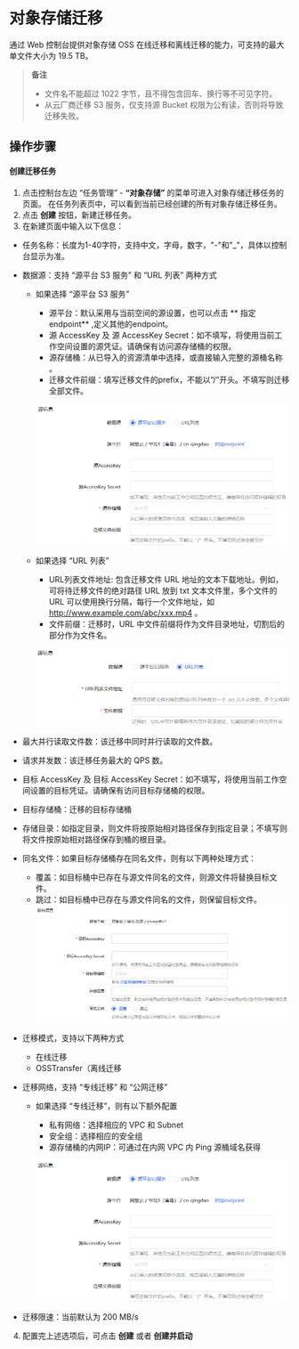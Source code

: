 # 对象存储迁移
通过 Web 控制台提供对象存储 OSS 在线迁移和离线迁移的能力，可支持的最大单文件大小为 19.5 TB。

> **备注**
>
> - 文件名不能超过 1022 字节，且不得包含回车、换行等不可见字符。
> - 从云厂商迁移 S3 服务，仅支持源 Bucket 权限为公有读，否则将导致迁移失败。

## 操作步骤
#### 创建迁移任务
1. 点击控制台左边 “任务管理” - **“对象存储”** 的菜单可进入对象存储迁移任务的页面。 在任务列表页中，可以看到当前已经创建的所有对象存储迁移任务。
2. 点击 **创建** 按钮，新建迁移任务。
3. 在新建页面中输入以下信息：
  - 任务名称：长度为1-40字符，支持中文，字母，数字，"-"和"_"，具体以控制台显示为准。
  - 数据源：支持 “源平台 S3 服务” 和 “URL 列表” 两种方式
    - 如果选择 “源平台 S3 服务”
      - 源平台：默认采用与当前空间的源设置，也可以点击 ** 指定 endpoint** ,定义其他的endpoint。
      - 源 AccessKey 及 源 AccessKey Secret：如不填写，将使用当前工作空间设置的源凭证。请确保有访问源存储桶的权限。
      - 源存储桶：从已导入的资源清单中选择，或直接输入完整的源桶名称 。
      - 迁移文件前缀：填写迁移文件的prefix，不能以“/”开头。不填写则迁移全部文件。
      
      ![](../../../../../image/AMC/create-oss-task-1.png)
      
    - 如果选择 “URL 列表”
      - URL列表文件地址: 包含迁移文件 URL 地址的文本下载地址。例如，可将待迁移文件的绝对路径 URL 放到 txt 文本文件里，多个文件的 URL 可以使用换行分隔，每行一个文件地址，如 http://www.example.com/abc/xxx.mp4 。
      - 文件前缀：迁移时，URL 中文件前缀将作为文件目录地址，切割后的部分作为文件名。
      
      ![](../../../../../image/AMC/create-oss-task-2.png)
      
  - 最大并行读取文件数：该迁移中同时并行读取的文件数。
  - 请求并发数：该迁移任务最大的 QPS 数。
  - 目标 AccessKey 及 目标 AccessKey Secret：如不填写，将使用当前工作空间设置的目标凭证。请确保有访问目标存储桶的权限。
  - 目标存储桶：迁移的目标存储桶
  - 存储目录：如指定目录，则文件将按原始相对路径保存到指定目录；不填写则将文件按原始相对路径保存到桶的根目录。
  - 同名文件：如果目标存储桶存在同名文件，则有以下两种处理方式：
    - 覆盖：如目标桶中已存在与源文件同名的文件，则源文件将替换目标文件。
    - 跳过：如目标桶中已存在与源文件同名的文件，则保留目标文件。
          ![](../../../../../image/AMC/create-oss-task-3.png)
  - 迁移模式，支持以下两种方式
    - 在线迁移
    - OSSTransfer（离线迁移
  - 迁移网络，支持 “专线迁移” 和 “公网迁移”
    - 如果选择 “专线迁移”，则有以下额外配置
      - 私有网络：选择相应的 VPC 和 Subnet
      - 安全组：选择相应的安全组
      - 源存储桶的内网IP：可通过在内网 VPC 内 Ping 源桶域名获得
      
      ![](../../../../../image/AMC/create-oss-task-1.png)
      
  - 迁移限速：当前默认为 200 MB/s
4. 配置完上述选项后，可点击 **创建** 或者 **创建并启动**

